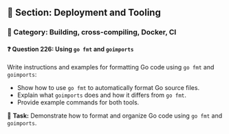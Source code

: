 ## 📘 Section: Deployment and Tooling  
### 🔹 Category: Building, cross-compiling, Docker, CI  
#### ❓ Question 226: Using `go fmt` and `goimports`

Write instructions and examples for formatting Go code using `go fmt` and `goimports`:

- Show how to use `go fmt` to automatically format Go source files.
- Explain what `goimports` does and how it differs from `go fmt`.
- Provide example commands for both tools.

🔧 **Task:** Demonstrate how to format and organize Go code using `go fmt` and `goimports`.
